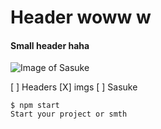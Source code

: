 # Header woww  w
#### Small header haha
 
![Image of Sasuke](https://static.wikia.nocookie.net/naruto/images/2/27/Kakashi_Hatake.png/revision/latest?cb=20141108182016&path-prefix=fr)


[ ] Headers
[X] imgs
[ ] Sasuke

```
$ npm start
Start your project or smth
```
